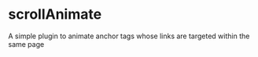 # scrollAnimate
A simple plugin to animate anchor tags whose links are targeted within the same page
